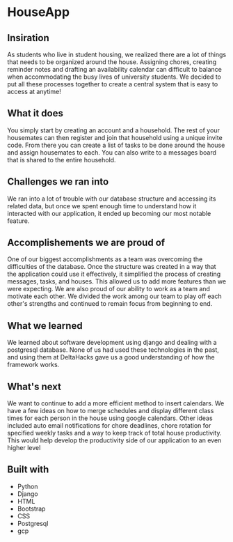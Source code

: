 # HouseApp
## Insiration
As students who live in student housing, we realized there are a lot of things that needs to be organized around the house. Assigning chores, creating reminder notes and drafting an availability calendar can difficult to balance when accommodating the busy lives of university students. We decided to put all these processes together to create a central system that is easy to access at anytime!
## What it does
You simply start by creating an account and a household. The rest of your housemates can then register and join that household using a unique invite code. From there you can create a list of tasks to be done around the house and assign housemates to each. You can also write to a messages board that is shared to the entire household.
## Challenges we ran into
We ran into a lot of trouble with our database structure and accessing its related data, but once we spent enough time to understand how it interacted with our application, it ended up becoming our most notable feature.
## Accomplishements we are proud of
One of our biggest accomplishments as a team was overcoming the difficulties of the database. Once the structure was created in a way that the application could use it effectively, it simplified the process of creating messages, tasks, and houses. This allowed us to add more features than we were expecting. We are also proud of our ability to work as a team and motivate each other. We divided the work among our team to play off each other's strengths and continued to remain focus from beginning to end.
## What we learned
We learned about software development using django and dealing with a postgresql database. None of us had used these technologies in the past, and using them at DeltaHacks gave us a good understanding of how the framework works.
## What's next
We want to continue to add a more efficient method to insert calendars. We have a few ideas on how to merge schedules and display different class times for each person in the house using google calendars. Other ideas included auto email notifications for chore deadlines, chore rotation for specified weekly tasks and a way to keep track of total house productivity. This would help develop the productivity side of our application to an even higher level
## Built with
* Python
* Django
* HTML
* Bootstrap
* CSS
* Postgresql
* gcp
